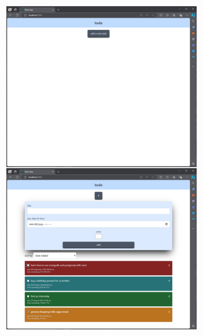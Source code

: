 <img src="https://github.com/zeynepsakkaya/todo-with-react/blob/main/screenshots/1.png" width="800" />
<img src="https://github.com/zeynepsakkaya/todo-with-react/blob/main/screenshots/2.png" width="800" />
